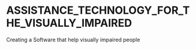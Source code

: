 # ASSISTANCE_TECHNOLOGY_FOR_THE_VISUALLY_IMPAIRED
Creating a Software that help visually impaired people 
